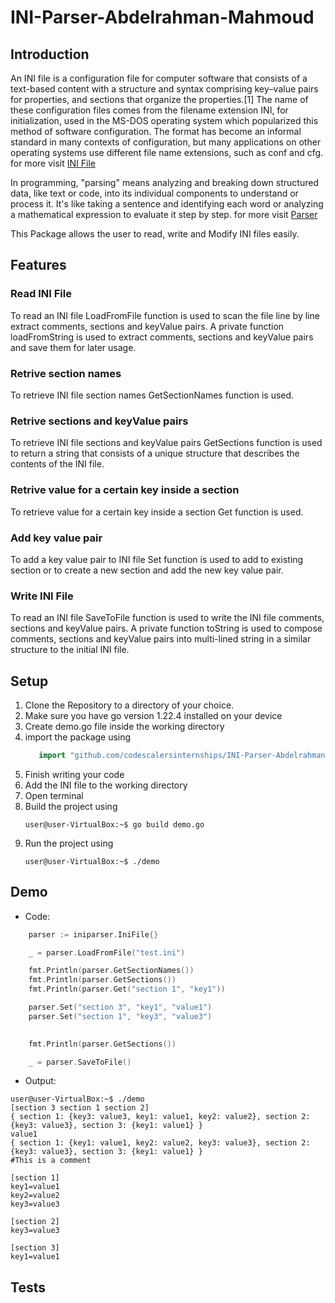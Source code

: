 # INI-Parser-Abdelrahman-Mahmoud

## Introduction

An INI file is a configuration file for computer software that consists of a text-based content with a structure and syntax comprising key–value pairs for properties, and sections that organize the properties.[1] The name of these configuration files comes from the filename extension INI, for initialization, used in the MS-DOS operating system which popularized this method of software configuration. The format has become an informal standard in many contexts of configuration, but many applications on other operating systems use different file name extensions, such as conf and cfg. for more visit [INI File](https://en.wikipedia.org/wiki/INI_file) 

In programming, "parsing" means analyzing and breaking down structured data, like text or code, into its individual components to understand or process it. It's like taking a sentence and identifying each word or analyzing a mathematical expression to evaluate it step by step. for more visit [Parser](https://www.quora.com/What-exactly-does-parsing-mean-in-programming)

This Package allows the user to read, write and Modify INI files easily.

## Features

### Read INI File 

To read an INI file LoadFromFile function is used to scan the file line by line extract comments, sections and keyValue pairs. A private function loadFromString is used to extract comments, sections and keyValue pairs and save them for later usage.

### Retrive section names

To retrieve INI file section names GetSectionNames function is used.

### Retrive sections and keyValue pairs

To retrieve INI file sections and keyValue pairs GetSections function is used to return a string that consists of a unique structure that describes the contents of the INI file.

### Retrive value for a certain key inside a section

To retrieve value for a certain key inside a section Get function is used.

### Add key value pair 

To add a key value pair to INI file Set function is used to add to existing section or to create a new section and add the new key value pair.

### Write INI File 

To read an INI file SaveToFile function is used to write the INI file comments, sections and keyValue pairs. A private function toString is used to compose comments, sections and keyValue pairs into multi-lined string in a similar structure to the initial INI file.

## Setup

1. Clone the Repository to a directory of your choice.
2. Make sure you have go version 1.22.4 installed on your device
3. Create demo.go file inside the working directory
4. import the package using
   ```GO
	  import "github.com/codescalersinternships/INI-Parser-Abdelrahman-Mahmoud/pkg"
   ```
5. Finish writing your code
6. Add the INI file to the working directory
7. Open terminal
8. Build the project using
   ```console
   user@user-VirtualBox:~$ go build demo.go
   ```
9. Run the project using
   ```console
   user@user-VirtualBox:~$ ./demo
   ```

## Demo
- Code:
```GO
	parser := iniparser.IniFile{}

	_ = parser.LoadFromFile("test.ini")

	fmt.Println(parser.GetSectionNames())
	fmt.Println(parser.GetSections())
	fmt.Println(parser.Get("section 1", "key1"))

	parser.Set("section 3", "key1", "value1")
	parser.Set("section 1", "key3", "value3")

	
	fmt.Println(parser.GetSections())

	_ = parser.SaveToFile()
```

- Output:
```console
user@user-VirtualBox:~$ ./demo
[section 3 section 1 section 2]
{ section 1: {key3: value3, key1: value1, key2: value2}, section 2: {key3: value3}, section 3: {key1: value1} }
value1
{ section 1: {key1: value1, key2: value2, key3: value3}, section 2: {key3: value3}, section 3: {key1: value1} }
#This is a comment

[section 1]
key1=value1
key2=value2
key3=value3

[section 2]
key3=value3

[section 3]
key1=value1
```

## Tests
